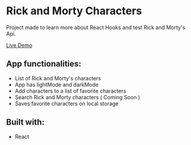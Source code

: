# Rick and Morty Characters

Project made to learn more about React Hooks and test Rick and Morty's Api.

[Live Demo](https://thunderprocode.github.io/Rick-and-Morty/)

## App functionalities:

- List of Rick and Morty's characters
- App has lightMode and darkMode
- Add characters to a list of favorite characters
- Search Rick and Morty characters ( Coming Soon )
- Saves favorite characters on local storage


## Built with:
- React 


